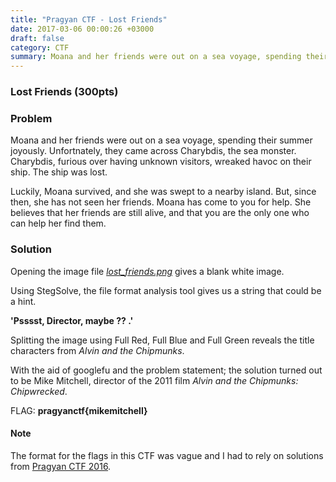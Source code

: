 ```yaml
---
title: "Pragyan CTF - Lost Friends"
date: 2017-03-06 00:00:26 +03000
draft: false
category: CTF
summary: Moana and her friends were out on a sea voyage, spending their summer joyously. Unfortnately, they came across Charybdis, the sea monster. Charybdis, furious over having unknown visitors, wreaked havoc on their ship. The ship was lost.
---
```

### Lost Friends (300pts)
### Problem

Moana and her friends were out on a sea voyage, spending their summer joyously.
Unfortnately, they came across Charybdis, the sea monster. Charybdis, furious over having
unknown visitors, wreaked havoc on their ship. The ship was lost.

Luckily, Moana survived, and she was swept to a nearby island. But, since then, she has not seen her
friends. Moana has come to you for help. She believes that her friends are still alive, and that you are the
only one who can help her find them.

### Solution

Opening the image file [_lost\_friends.png_](#) gives a blank white image.

Using StegSolve, the file format analysis tool gives us a string that could be a hint.

__'Psssst, Director, maybe ?? .'__

Splitting the image using Full Red, Full Blue and Full Green reveals the title characters from _Alvin and the Chipmunks_.

With the aid of googlefu and the problem statement; the solution turned out to be Mike Mitchell, director of the 2011 film _Alvin and the Chipmunks: Chipwrecked_.

FLAG: __pragyanctf{mikemitchell}__

#### Note

The format for the flags in this CTF was vague and I had to rely on solutions from [Pragyan CTF 2016](https://github.com/ctfs/write-ups-2016/tree/master/pragyan-ctf-2016).
